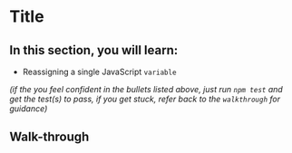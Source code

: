 # Title

## In this section, you will learn:

- Reassigning a single JavaScript `variable`

*(if the you feel confident in the bullets listed above, just run `npm test` and get the test(s) to pass, if you get stuck, refer back to the `walkthrough` for guidance)*

## Walk-through
